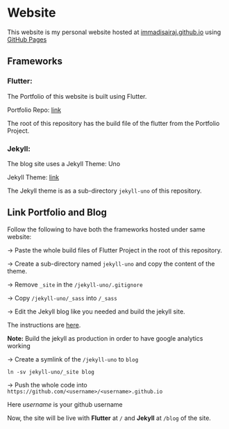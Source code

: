 # Website

This website is my personal website hosted at [immadisairaj.github.io](https://immadisairaj.github.io) using [GitHub Pages](https://pages.github.com/)

## Frameworks

### Flutter:

The Portfolio of this website is built using Flutter.

Portfolio Repo: [link](https://github.com/immadisairaj/Portfolio)

The root of this repository has the build file of the flutter from the Portfolio Project.

### Jekyll:

The blog site uses a Jekyll Theme: Uno

Jekyll Theme: [link](https://github.com/joshgerdes/jekyll-uno)

The Jekyll theme is as a sub-directory `jekyll-uno` of this repository.

## Link Portfolio and Blog

Follow the following to have both the frameworks hosted under same website:

-> Paste the whole build files of Flutter Project in the root of this repository.

-> Create a sub-directory named `jekyll-uno` and copy the content of the theme.

-> Remove `_site` in the `/jekyll-uno/.gitignore`

-> Copy `/jekyll-uno/_sass` into `/_sass`

-> Edit the Jekyll blog like you needed and build the jekyll site.

The instructions are [here](https://github.com/immadisairaj/immadisairaj.github.io/blob/master/jekyll-uno/README.md).

**Note:** Build the jekyll as production in order to have google analytics working

-> Create a symlink of the `/jekyll-uno` to `blog`

```
ln -sv jekyll-uno/_site blog
```

-> Push the whole code into `https://github.com/<username>/<username>.github.io`

Here *username* is your github username

Now, the site will be live with **Flutter** at `/` and **Jekyll** at `/blog` of the site.

